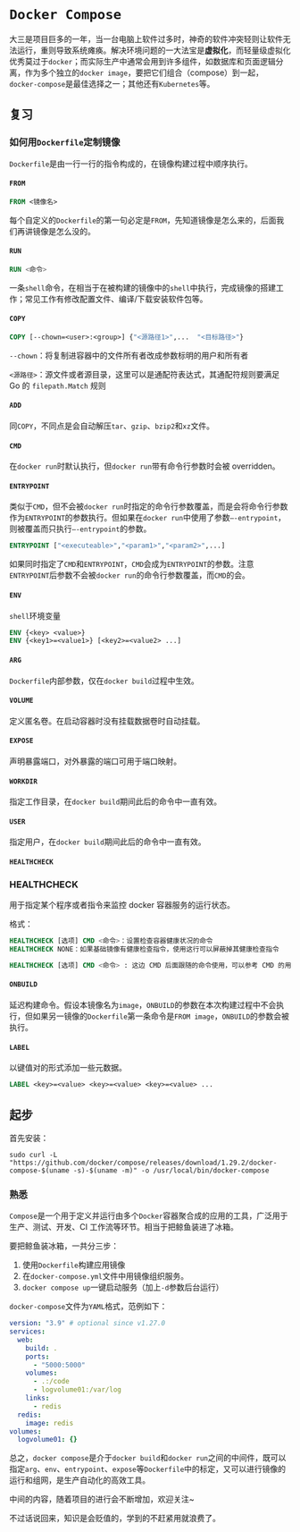 # `Docker Compose`

大三是项目巨多的一年，当一台电脑上软件过多时，神奇的软件冲突轻则让软件无法运行，重则导致系统瘫痪。解决环境问题的一大法宝是**虚拟化**，而轻量级虚拟化优秀莫过于`docker`；而实际生产中通常会用到许多组件，如数据库和页面逻辑分离，作为多个独立的`docker image`，要把它们组合（compose）到一起，`docker-compose`是最佳选择之一；其他还有`Kubernetes`等。

## 复习

### 如何用`Dockerfile`定制镜像

`Dockerfile`是由一行一行的指令构成的，在镜像构建过程中顺序执行。

#### `FROM`

```dockerfile
FROM <镜像名>
```

每个自定义的`Dockerfile`的第一句必定是`FROM`，先知道镜像是怎么来的，后面我们再讲镜像是怎么没的。

#### `RUN`

```dockerfile
RUN <命令>
```

一条`shell`命令，在相当于在被构建的镜像中的`shell`中执行，完成镜像的搭建工作；常见工作有修改配置文件、编译/下载安装软件包等。

#### `COPY`

```dockerfile
COPY [--chown=<user>:<group>] {"<源路径1>",...  "<目标路径>"}
```

`--chown`：将复制进容器中的文件所有者改成参数标明的用户和所有者

`<源路径>`：源文件或者源目录，这里可以是通配符表达式，其通配符规则要满足 Go 的 `filepath.Match` 规则

#### `ADD`

同`COPY`，不同点是会自动解压`tar`、`gzip`、`bzip2`和`xz`文件。

#### `CMD`

在`docker run`时默认执行，但`docker run`带有命令行参数时会被 overridden。

#### `ENTRYPOINT`

类似于`CMD`，但不会被`docker run`时指定的命令行参数覆盖，而是会将命令行参数作为`ENTRYPOINT`的参数执行。但如果在`docker run`中使用了参数`–-entrypoint`，则被覆盖而只执行`–-entrypoint`的参数。

```dockerfile
ENTRYPOINT ["<executeable>","<param1>","<param2>",...]
```

如果同时指定了`CMD`和`ENTRYPOINT`，`CMD`会成为`ENTRYPOINT`的参数。注意`ENTRYPOINT`后参数不会被`docker run`的命令行参数覆盖，而`CMD`的会。

#### `ENV`

`shell`环境变量

```dockerfile
ENV {<key> <value>}
ENV {<key1>=<value1>} [<key2>=<value2> ...]
```

#### `ARG`

`Dockerfile`内部参数，仅在`docker build`过程中生效。

#### `VOLUME`

定义匿名卷。在启动容器时没有挂载数据卷时自动挂载。

#### `EXPOSE`

声明暴露端口，对外暴露的端口可用于端口映射。

#### `WORKDIR`

指定工作目录，在`docker build`期间此后的命令中一直有效。

#### `USER`

指定用户，在`docker build`期间此后的命令中一直有效。

#### `HEALTHCHECK`

### HEALTHCHECK

用于指定某个程序或者指令来监控 docker 容器服务的运行状态。

格式：

```dockerfile
HEALTHCHECK [选项] CMD <命令>：设置检查容器健康状况的命令
HEALTHCHECK NONE：如果基础镜像有健康检查指令，使用这行可以屏蔽掉其健康检查指令

HEALTHCHECK [选项] CMD <命令> : 这边 CMD 后面跟随的命令使用，可以参考 CMD 的用法。
```

#### `ONBUILD`

延迟构建命令。假设本镜像名为`image`，`ONBUILD`的参数在本次构建过程中不会执行，但如果另一镜像的`Dockerfile`第一条命令是`FROM image`，`ONBUILD`的参数会被执行。

#### `LABEL`

以键值对的形式添加一些元数据。

```dockerfile
LABEL <key>=<value> <key>=<value> <key>=<value> ...
```

## 起步

首先安装：

```shell
sudo curl -L "https://github.com/docker/compose/releases/download/1.29.2/docker-compose-$(uname -s)-$(uname -m)" -o /usr/local/bin/docker-compose
```

### 熟悉

`Compose`是一个用于定义并运行由多个`Docker`容器聚合成的应用的工具，广泛用于生产、测试、开发、CI 工作流等环节。相当于把鲸鱼装进了冰箱。

要把鲸鱼装冰箱，一共分三步：

1. 使用`Dockerfile`构建应用镜像
2. 在`docker-compose.yml`文件中用镜像组织服务。
3. `docker compose up`一键启动服务（加上`-d`参数后台运行）

`docker-compose`文件为`YAML`格式，范例如下：

```yaml
version: "3.9" # optional since v1.27.0
services:
  web:
    build: .
    ports:
      - "5000:5000"
    volumes:
      - .:/code
      - logvolume01:/var/log
    links:
      - redis
  redis:
    image: redis
volumes:
  logvolume01: {}
```

总之，`docker compose`是介于`docker build`和`docker run`之间的中间件，既可以指定`arg`、`env`、`entrypoint`、`expose`等`Dockerfile`中的标定，又可以进行镜像的运行和组网，是生产自动化的高效工具。

中间的内容，随着项目的进行会不断增加，欢迎关注~

不过话说回来，知识是会贬值的，学到的不赶紧用就浪费了。
